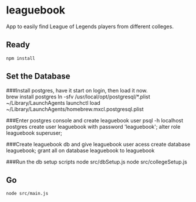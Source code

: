 leaguebook
==========

App to easily find League of Legends players from different colleges.

## Ready
    npm install

## Set the Database

###Install postgres, have it start on login, then load it now.    
    brew install postgres
    ln -sfv /usr/local/opt/postgresql/*.plist ~/Library/LaunchAgents
    launchctl load ~/Library/LaunchAgents/homebrew.mxcl.postgresql.plist

###Enter postgres console and create leaguebook user
    psql -h localhost postgres
    create user leaguebook with password 'leaguebook';
    alter role leaguebook superuser;

###Create leaguebook db and give leaguebook user acess
    create database leaguebook;
    grant all on database leaguebook to leaguebook

###Run the db setup scripts
    node src/dbSetup.js
    node src/collegeSetup.js

## Go
    node src/main.js
